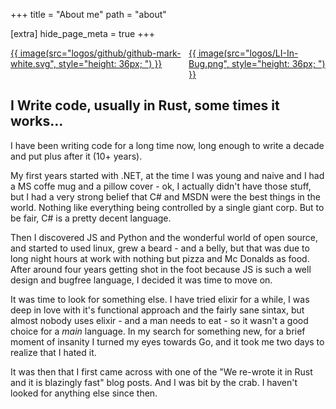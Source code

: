 +++
title = "About me"
path = "about"

[extra]
hide_page_meta = true
+++

<div style="display: flex; justify-content: center; gap: 10px">
    <a href="https://github.com/balliegojr" target="_blank">
        {{ image(src="logos/github/github-mark-white.svg", style="height: 36px; ") }}
    </a>
    <a href="https://linkedin.com/in/ilson-balliego" target="_blank">
        {{ image(src="logos/LI-In-Bug.png", style="height: 36px; ") }}
    </a>
</div>

I Write code, usually in Rust, some times it works...
---

I have been writing code for a long time now, long enough to write a decade and put plus after it (10+ years).

My first years started with .NET, at the time I was young and naive and I had a MS coffe mug and a pillow cover - ok, I actually didn't have those stuff, but I had a very strong belief that C# and MSDN were the best things in the world. Nothing like everything being controlled by a single giant corp. But to be fair, C# is a pretty decent language.

Then I discovered JS and Python and the wonderful world of open source, and started to used linux, grew a beard - and a belly, but that was due to long night hours at work with nothing but pizza and Mc Donalds as food. After around four years getting shot in the foot because JS is such a well design and bugfree language, I decided it was time to move on.

It was time to look for something else. I have tried elixir for a while, I was deep in love with it's functional approach and the fairly sane sintax, but almost nobody uses elixir - and a man needs to eat - so it wasn't a good choice for a _main_ language. In my search for something new, for a brief moment of insanity I turned my eyes towards Go, and it took me two days to realize that I hated it. 

It was then that I first came across with one of the "We re-wrote it in Rust and it is blazingly fast" blog posts. And I was bit by the crab. I haven't looked for anything else since then.

